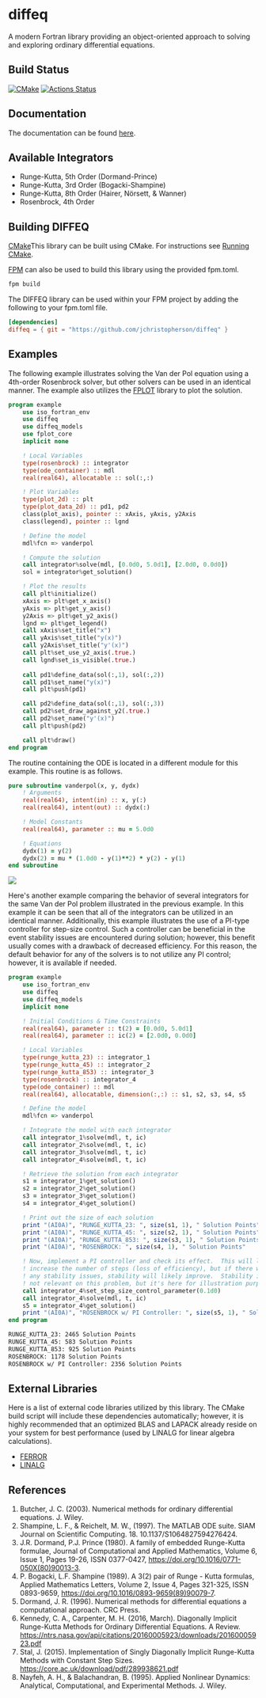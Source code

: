 # diffeq
A modern Fortran library providing an object-oriented approach to solving and exploring ordinary differential equations.

## Build Status
[![CMake](https://github.com/jchristopherson/diffeq/actions/workflows/cmake.yml/badge.svg)](https://github.com/jchristopherson/diffeq/actions/workflows/cmake.yml)
[![Actions Status](https://github.com/jchristopherson/diffeq/workflows/fpm/badge.svg)](https://github.com/jchristopherson/diffeq/actions)

## Documentation
The documentation can be found [here](https://jchristopherson.github.io/diffeq/).

## Available Integrators
- Runge-Kutta, 5th Order (Dormand-Prince)
- Runge-Kutta, 3rd Order (Bogacki-Shampine)
- Runge-Kutta, 8th Order (Hairer, Nörsett, & Wanner)
- Rosenbrock, 4th Order

## Building DIFFEQ
[CMake](https://cmake.org/)This library can be built using CMake.  For instructions see [Running CMake](https://cmake.org/runningcmake/).

[FPM](https://github.com/fortran-lang/fpm) can also be used to build this library using the provided fpm.toml.
```txt
fpm build
```
The DIFFEQ library can be used within your FPM project by adding the following to your fpm.toml file.
```toml
[dependencies]
diffeq = { git = "https://github.com/jchristopherson/diffeq" }
```

## Examples
The following example illustrates solving the Van der Pol equation using a 4th-order Rosenbrock solver, but other solvers can be used in an identical manner.  The example also utilizes the [FPLOT](https://github.com/jchristopherson/fplot) library to plot the solution.
```fortran
program example
    use iso_fortran_env
    use diffeq
    use diffeq_models
    use fplot_core
    implicit none

    ! Local Variables
    type(rosenbrock) :: integrator
    type(ode_container) :: mdl
    real(real64), allocatable :: sol(:,:)

    ! Plot Variables
    type(plot_2d) :: plt
    type(plot_data_2d) :: pd1, pd2
    class(plot_axis), pointer :: xAxis, yAxis, y2Axis
    class(legend), pointer :: lgnd

    ! Define the model
    mdl%fcn => vanderpol

    ! Compute the solution
    call integrator%solve(mdl, [0.0d0, 5.0d1], [2.0d0, 0.0d0])
    sol = integrator%get_solution()

    ! Plot the results
    call plt%initialize()
    xAxis => plt%get_x_axis()
    yAxis => plt%get_y_axis()
    y2Axis => plt%get_y2_axis()
    lgnd => plt%get_legend()
    call xAxis%set_title("x")
    call yAxis%set_title("y(x)")
    call y2Axis%set_title("y'(x)")
    call plt%set_use_y2_axis(.true.)
    call lgnd%set_is_visible(.true.)
    
    call pd1%define_data(sol(:,1), sol(:,2))
    call pd1%set_name("y(x)")
    call plt%push(pd1)

    call pd2%define_data(sol(:,1), sol(:,3))
    call pd2%set_draw_against_y2(.true.)
    call pd2%set_name("y'(x)")
    call plt%push(pd2)

    call plt%draw()
end program
```
The routine containing the ODE is located in a different module for this example.  This routine is as follows.
```fortran
pure subroutine vanderpol(x, y, dydx)
    ! Arguments
    real(real64), intent(in) :: x, y(:)
    real(real64), intent(out) :: dydx(:)

    ! Model Constants
    real(real64), parameter :: mu = 5.0d0

    ! Equations
    dydx(1) = y(2)
    dydx(2) = mu * (1.0d0 - y(1)**2) * y(2) - y(1)
end subroutine
```
![](images/rosenbrock_example.png?raw=true)



Here's another example comparing the behavior of several integrators for the same Van der Pol problem illustrated in the previous example.  In this example it can be seen that all of the integrators can be utilized in an identical manner.  Additionally, this example illustrates the use of a PI-type controller for step-size control.  Such a controller can be beneficial in the event stability issues are encountered during solution; however, this benefit usually comes with a drawback of decreased efficiency.  For this reason, the default behavior for any of the solvers is to not utilize any PI control; however, it is available if needed.
```fortran
program example
    use iso_fortran_env
    use diffeq
    use diffeq_models
    implicit none

    ! Initial Conditions & Time Constraints
    real(real64), parameter :: t(2) = [0.0d0, 5.0d1]
    real(real64), parameter :: ic(2) = [2.0d0, 0.0d0]

    ! Local Variables
    type(runge_kutta_23) :: integrator_1
    type(runge_kutta_45) :: integrator_2
    type(runge_kutta_853) :: integrator_3
    type(rosenbrock) :: integrator_4
    type(ode_container) :: mdl
    real(real64), allocatable, dimension(:,:) :: s1, s2, s3, s4, s5

    ! Define the model
    mdl%fcn => vanderpol

    ! Integrate the model with each integrator
    call integrator_1%solve(mdl, t, ic)
    call integrator_2%solve(mdl, t, ic)
    call integrator_3%solve(mdl, t, ic)
    call integrator_4%solve(mdl, t, ic)

    ! Retrieve the solution from each integrator
    s1 = integrator_1%get_solution()
    s2 = integrator_2%get_solution()
    s3 = integrator_3%get_solution()
    s4 = integrator_4%get_solution()

    ! Print out the size of each solution
    print "(AI0A)", "RUNGE_KUTTA_23: ", size(s1, 1), " Solution Points"
    print "(AI0A)", "RUNGE_KUTTA_45: ", size(s2, 1), " Solution Points"
    print "(AI0A)", "RUNGE_KUTTA_853: ", size(s3, 1), " Solution Points"
    print "(AI0A)", "ROSENBROCK: ", size(s4, 1), " Solution Points"

    ! Now, implement a PI controller and check its effect.  This will likely
    ! increase the number of steps (loss of efficiency), but if there were
    ! any stability issues, stability will likely improve.  Stability is likely
    ! not relevant on this problem, but it's here for illustration purposes.
    call integrator_4%set_step_size_control_parameter(0.1d0)
    call integrator_4%solve(mdl, t, ic)
    s5 = integrator_4%get_solution()
    print "(AI0A)", "ROSENBROCK w/ PI Controller: ", size(s5, 1), " Solution Points"
end program
```
```txt
RUNGE_KUTTA_23: 2465 Solution Points
RUNGE_KUTTA_45: 583 Solution Points
RUNGE_KUTTA_853: 925 Solution Points
ROSENBROCK: 1178 Solution Points
ROSENBROCK w/ PI Controller: 2356 Solution Points
```

## External Libraries
Here is a list of external code libraries utilized by this library.  The CMake build script will include these dependencies automatically; however, it is highly recommended that an optimized BLAS and LAPACK already reside on your system for best performance (used by LINALG for linear algebra calculations).
- [FERROR](https://github.com/jchristopherson/ferror)
- [LINALG](https://github.com/jchristopherson/linalg)

## References
1. Butcher, J. C. (2003). Numerical methods for ordinary differential equations. J. Wiley.
2. Shampine, L. F., & Reichelt, M. W., (1997). The MATLAB ODE suite. SIAM Journal on Scientific Computing. 18. 10.1137/S1064827594276424. 
3. J.R. Dormand, P.J. Prince (1980). A family of embedded Runge-Kutta formulae, Journal of Computational and Applied Mathematics, Volume 6, Issue 1, Pages 19-26, ISSN 0377-0427, https://doi.org/10.1016/0771-050X(80)90013-3.
4. P. Bogacki, L.F. Shampine (1989). A 3(2) pair of Runge - Kutta formulas, Applied Mathematics Letters, Volume 2, Issue 4, Pages 321-325, ISSN 0893-9659, https://doi.org/10.1016/0893-9659(89)90079-7.
5. Dormand, J. R. (1996). Numerical methods for differential equations a computational approach. CRC Press. 
6. Kennedy, C. A., Carpenter, M. H. (2016, March). Diagonally Implicit Runge-Kutta Methods for Ordinary Differential Equations. A Review. https://ntrs.nasa.gov/api/citations/20160005923/downloads/20160005923.pdf 
7. Stal, J. (2015). Implementation of Singly Diagonally Implicit Runge-Kutta Methods with Constant Step Sizes. https://core.ac.uk/download/pdf/289938621.pdf 
8. Nayfeh, A. H., & Balachandran, B. (1995). Applied Nonlinear Dynamics: Analytical, Computational, and Experimental Methods. J. Wiley.
